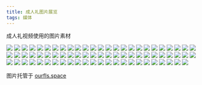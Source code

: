 ```yaml
---
title: 成人礼图片展览
tags: 媒体
---
```


成人礼视频使用的图片素材

<!--more-->

<img src="http://ourfls.space/image/2xAZ"/>
<img src="http://ourfls.space/image/2NPX"/>
<img src="http://ourfls.space/image/2yfM"/>
<img src="http://ourfls.space/image/2Ptv"/>
<img src="http://ourfls.space/image/2GNE"/>
<img src="http://ourfls.space/image/2bFh"/>
<img src="http://ourfls.space/image/2cdB"/>
<img src="http://ourfls.space/image/20wY"/>
<img src="http://ourfls.space/image/2p6t"/>
<img src="http://ourfls.space/image/21kF"/>
<img src="http://ourfls.space/image/26PD"/>
<img src="http://ourfls.space/image/2H4R"/>
<img src="http://ourfls.space/image/2DAs"/>
<img src="http://ourfls.space/image/2QN0"/>
<img src="http://ourfls.space/image/A3L9"/>
<img src="http://ourfls.space/image/Attz"/>
<img src="http://ourfls.space/image/A8db"/>
<img src="http://ourfls.space/image/Ae6U"/>
<img src="http://ourfls.space/image/A2KA"/>
<img src="http://ourfls.space/image/AAky"/>
<img src="http://ourfls.space/image/ASbf"/>
<img src="http://ourfls.space/image/A5S8"/>
<img src="http://ourfls.space/image/A94j"/>
<img src="http://ourfls.space/image/Aohm"/>
<img src="http://ourfls.space/image/AKtQ"/>
<img src="http://ourfls.space/image/AgIl"/>
<img src="http://ourfls.space/image/ARLI"/>
<img src="http://ourfls.space/image/Al66"/>
<img src="http://ourfls.space/image/AFKr"/>
<img src="http://ourfls.space/image/ALzw"/>
<img src="http://ourfls.space/image/Ambp"/>
<img src="http://ourfls.space/image/ABSX"/>
<img src="http://ourfls.space/image/AaEZ"/>
<img src="http://ourfls.space/image/AfhM"/>
<img src="http://ourfls.space/image/AE3E"/>
<img src="http://ourfls.space/image/ATmv"/>
<img src="http://ourfls.space/image/AUIh"/>
<img src="http://ourfls.space/image/AV7B"/>
<img src="http://ourfls.space/image/AzzY"/>
<img src="http://ourfls.space/image/AkRt"/>
<img src="http://ourfls.space/image/AWcF"/>
<img src="http://ourfls.space/image/AJSD"/>
<img src="http://ourfls.space/image/AsEs"/>
<img src="http://ourfls.space/image/AdxR"/>
<img src="http://ourfls.space/image/AO30"/>
<img src="http://ourfls.space/image/AiO9"/>
<img src="http://ourfls.space/image/AYmz"/>
<img src="http://ourfls.space/image/Aj7b"/>
<img src="http://ourfls.space/image/AhRU"/>
<img src="http://ourfls.space/image/AxWA"/>
<img src="http://ourfls.space/image/Aycy"/>
<img src="http://ourfls.space/image/AMZf"/>
<img src="http://ourfls.space/image/APT8"/>
<img src="http://ourfls.space/image/Abxj"/>
<img src="http://ourfls.space/image/Ap8m"/>
<img src="http://ourfls.space/image/A0OI"/>
<img src="http://ourfls.space/image/AumQ"/>
<img src="http://ourfls.space/image/A1Dl"/>
<img src="http://ourfls.space/image/A7R6"/>
<img src="http://ourfls.space/image/ADWr"/>
<img src="http://ourfls.space/image/AHpw"/>
<img src="http://ourfls.space/image/AnZp"/>
<img src="http://ourfls.space/image/StTX"/>
<img src="http://ourfls.space/image/S3yZ"/>
<img src="http://ourfls.space/image/Se8M"/>
<img src="http://ourfls.space/image/SvqE"/>
<img src="http://ourfls.space/image/S2Yv"/>
<img src="http://ourfls.space/image/SADh"/>
<img src="http://ourfls.space/image/SZgB"/>
<img src="http://ourfls.space/image/S5rt"/>
<img src="http://ourfls.space/image/S9pY"/>
<img src="http://ourfls.space/image/Sw5F"/>
<img src="http://ourfls.space/image/SKTD"/>
<img src="http://ourfls.space/image/SRys"/>

图片托管于 [ourfls.space]("http://ourfls.space")